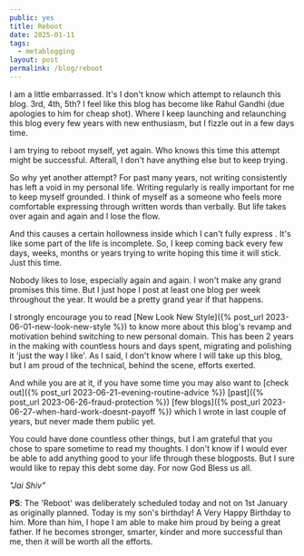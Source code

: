 ```yaml
---
public: yes
title: Reboot
date: 2025-01-11
tags:
  - metablogging
layout: post
permalink: /blog/reboot
---
```


I am a little embarrassed. It's I don't know which attempt to relaunch this blog. 3rd, 4th, 5th? I feel like this blog has become like Rahul Gandhi (due apologies to him for cheap shot). Where I keep launching and relaunching this blog every few years with new enthusiasm, but I fizzle out in a few days time. 

I am trying to reboot myself, yet again. Who knows this time this attempt might be successful. Afterall, I don't have anything else but to keep trying. 

So why yet another attempt? For past many years, not writing consistently has left a void in my personal life. Writing regularly is really important for me to keep myself grounded. I think of myself as a someone who feels more comfortable expressing through written words than verbally. But life takes over again and again and I lose the flow.

And this causes a certain hollowness inside which I can't fully express . It's like some part of the life is incomplete. So, I keep coming back every few days, weeks, months or years trying to write hoping this time it will stick. Just this time.

Nobody likes to lose, especially again and again. I won't make any grand promises this time. But I just hope I post at least one blog per week throughout the year. It would be a pretty grand year if that happens. 

I strongly encourage you to read [New Look New Style]({% post_url 2023-06-01-new-look-new-style %}) to know more about this blog's revamp and motivation behind switching to new personal domain.  This has been 2 years in the making with countless hours and days spent, migrating and polishing it 'just the way I like'. As I said, I don't know where I will take up this blog, but I am proud of the technical, behind the scene, efforts exerted. 

And while you are at it, if you have some time you may also want to [check out]({% post_url 2023-06-21-evening-routine-advice %}) [past]({% post_url 2023-06-26-fraud-protection %}) [few blogs]({% post_url 2023-06-27-when-hard-work-doesnt-payoff %}) which I wrote in last couple of years, but never made them public yet. 

You could have done countless other things, but I am grateful that you chose to spare sometime to read my thoughts.  I don't know if I would ever be able to add anything good to your life through these blogposts. But I sure would like to repay this debt some day. For now God Bless us all.

*"Jai Shiv"* 

**PS**: The 'Reboot' was deliberately scheduled today and not on 1st January as originally planned. Today is my son's birthday! A Very Happy Birthday to him. 
More than him, I hope I am able to make him proud by being a great father. If he becomes stronger, smarter, kinder and more successful than me, then it will be worth all the efforts.  
